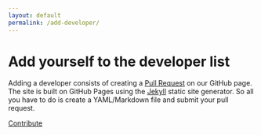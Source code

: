 ```yaml
---
layout: default
permalink: /add-developer/
---
```


<h1>Add yourself to the developer list</h1>

Adding a developer consists of creating a [Pull Request](https://github.com/bradwestfall/webdevphoenix/blob/master/contribute-developer.md) on our GitHub page. The site is built on GitHub Pages using the [Jekyll](http://jekyllrb.com/) static site generator. So all you have to do is create a YAML/Markdown file and submit your pull request.

<a href="https://github.com/bradwestfall/webdevphoenix/blob/master/contribute-developer.md" class="button">Contribute</a>